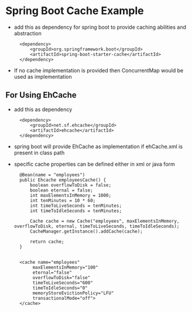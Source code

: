 # Spring Boot Cache Example

- add this as dependency for spring boot to provide caching abilities and abstraction

		<dependency>
			<groupId>org.springframework.boot</groupId>
			<artifactId>spring-boot-starter-cache</artifactId>
		</dependency>


- If no cache implementation is provided then ConcurrentMap would be used as implementation


## For Using EhCache

- add this as dependency

		<dependency>
			<groupId>net.sf.ehcache</groupId>
			<artifactId>ehcache</artifactId>
		</dependency>
		
- spring boot will provide EhCache as implementation if ehCache.xml is present in class path

- specific cache properties can be defined either in xml or java form

        @Bean(name = "employees")
        public Ehcache employeesCache() {
            boolean overflowToDisk = false;
            boolean eternal = false;
            int maxElementsInMemory = 1000;
            int tenMinutes = 10 * 60;
            int timeToLiveSeconds = tenMinutes;
            int timeToIdleSeconds = tenMinutes;
    
            Cache cache = new Cache("employees", maxElementsInMemory, overflowToDisk, eternal, timeToLiveSeconds, timeToIdleSeconds);
            CacheManager.getInstance().addCache(cache);
    
            return cache;
        }
        
        
        <cache name="employees"
             maxElementsInMemory="100"
             eternal="false"
             overflowToDisk="false"
             timeToLiveSeconds="600"
             timeToIdleSeconds="0"
             memoryStoreEvictionPolicy="LFU"
             transactionalMode="off">
        </cache>
        		